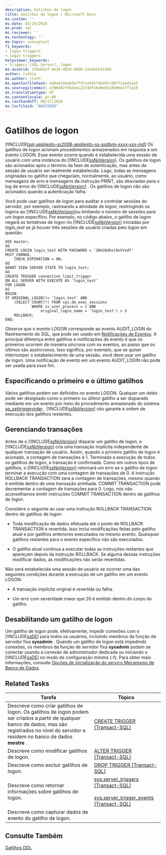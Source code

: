 ```yaml
---
description: Gatilhos de logon
title: Gatilhos de logon | Microsoft Docs
ms.custom: ''
ms.date: 03/19/2018
ms.prod: sql
ms.reviewer: ''
ms.technology: ''
ms.topic: conceptual
f1_keywords:
- logon triggers
- login triggers
helpviewer_keywords:
- triggers [SQL Server], logon
ms.assetid: 2f0ebb2f-de10-482d-9806-1a5de5b312b8
author: rothja
ms.author: jroth
ms.openlocfilehash: ad0a631bde0a7747ce5457ebd47c88771aad1aa9
ms.sourcegitcommit: e700497f962e4c2274df16d9e651059b42ff1a10
ms.translationtype: HT
ms.contentlocale: pt-BR
ms.lasthandoff: 08/17/2020
ms.locfileid: "88472926"
---
```

# <a name="logon-triggers"></a>Gatilhos de logon
[!INCLUDE[tsql-appliesto-ss2008-appliesto-ss-asdbmi-xxxx-xxx-md](../../includes/tsql-appliesto-ss2008-asdbmi-xxxx-xxx-md.md)]
  Os gatilhos de logon acionam procedimentos armazenados em resposta a um evento LOGON. Esse evento ocorre quando é estabelecida uma sessão de usuário com uma instância do [!INCLUDE[ssNoVersion](../../includes/ssnoversion-md.md)]. Os gatilhos de logon são acionados após o término da fase de autenticação, mas antes da sessão de usuário ser realmente estabelecida. Logo, todas as mensagens originadas no gatilho que chegariam, normalmente, ao usuário, como mensagens de erro e mensagens da instrução PRINT, são desviadas para o log de erros do [!INCLUDE[ssNoVersion](../../includes/ssnoversion-md.md)] . Os gatilhos de logon não são acionados quando a autenticação falha.  
  
 Você pode usar gatilhos de logon para auditar e controlar sessões do servidor, por exemplo, rastreando a atividade de logon, restringindo os logons ao [!INCLUDE[ssNoVersion](../../includes/ssnoversion-md.md)]ou limitando o número de sessões para um logon específico. Por exemplo, no código abaixo, o gatilho de logon negará as tentativas de logon no [!INCLUDE[ssNoVersion](../../includes/ssnoversion-md.md)] iniciadas por *login_test* se já houver três sessões de usuário criadas pelo logon em questão.  
  
```  
USE master;  
GO  
CREATE LOGIN login_test WITH PASSWORD = '3KHJ6dhx(0xVYsdf' MUST_CHANGE,  
    CHECK_EXPIRATION = ON;  
GO  
GRANT VIEW SERVER STATE TO login_test;  
GO  
CREATE TRIGGER connection_limit_trigger  
ON ALL SERVER WITH EXECUTE AS 'login_test'  
FOR LOGON  
AS  
BEGIN  
IF ORIGINAL_LOGIN()= 'login_test' AND  
    (SELECT COUNT(*) FROM sys.dm_exec_sessions  
            WHERE is_user_process = 1 AND  
                original_login_name = 'login_test') > 3  
    ROLLBACK;  
END;  
```  
  
 Observe que o evento LOGON corresponde ao evento AUDIT_LOGIN do Rastreamento do SQL, que pode ser usado em [Notificações de Eventos](../../relational-databases/service-broker/event-notifications.md). A principal diferença entre gatilhos e notificações de evento é que os primeiros ocorrem de maneira síncrona com os eventos, ao passo que os últimos são assíncronos. Isso significa, por exemplo, que se quiser interromper o estabelecimento de uma sessão, você deve usar um gatilho de logon. Uma notificação de evento em um evento AUDIT_LOGIN não pode ser usada para esse fim.  
  
## <a name="specifying-first-and-last-trigger"></a>Especificando o primeiro e o último gatilhos  
 Vários gatilhos podem ser definidos no evento LOGON. Qualquer um deles pode ser designado como o primeiro ou último gatilho a ser disparado mediante em um evento por meio do procedimento armazenado do sistema [sp_settriggerorder](../../relational-databases/system-stored-procedures/sp-settriggerorder-transact-sql.md) . [!INCLUDE[ssNoVersion](../../includes/ssnoversion-md.md)] não garante a ordem de execução dos gatilhos restantes.  
  
## <a name="managing-transactions"></a>Gerenciando transações  
 Antes de o [!INCLUDE[ssNoVersion](../../includes/ssnoversion-md.md)] disparar um gatilho de logon, o [!INCLUDE[ssNoVersion](../../includes/ssnoversion-md.md)] cria uma transação implícita independente de qualquer transação de usuário. Assim, quando o primeiro gatilho de logon é acionado, a contagem de transações é 1. Terminada a execução de todos os gatilhos de logon, a transação é confirmada. Como em outros tipos de gatilhos, o [!INCLUDE[ssNoVersion](../../includes/ssnoversion-md.md)] retornará um erro se o gatilho de logon terminar a execução com uma contagem de transações de 0. A instrução ROLLBACK TRANSACTION zera a contagem de transações, mesmo quando é emitida dentro de uma transação aninhada. COMMIT TRANSACTION pode decrementar a contagem de transações para 0. Logo, nós não aconselhamos emitir instruções COMMIT TRANSACTION dentro de gatilhos de logon.  
  
 Considere o seguinte ao usar uma instrução ROLLBACK TRANSACTION dentro de gatilhos de logon:  
  
-   Toda modificação de dados efetuada até o ponto de ROLLBACK TRANSACTION é revertida. Isso inclui modificações feitas pelo gatilho atual e por gatilhos anteriores executados no mesmo evento. Quaisquer gatilhos restantes para o evento específico não são executados.  
  
-   O gatilho atual continua a executar todas as instruções restantes que apareçam depois da instrução ROLLBACK. Se alguma dessas instruções modificar dados, as modificações não serão revertidas.  
  
 Não será estabelecida uma sessão de usuário se ocorrer uma das seguintes condições durante a execução de um gatilho em um evento LOGON:  
  
-   A transação implícita original é revertida ou falha.  
  
-   Um erro com severidade maior que 20 é emitido dentro do corpo do gatilho.  
  
## <a name="disabling-a-logon-trigger"></a>Desabilitando um gatilho de logon  
 Um gatilho de logon pode, efetivamente, impedir conexões com o [!INCLUDE[ssDE](../../includes/ssde-md.md)] para todos os usuários, incluindo membros da função de servidor fixa **sysadmin** . Quando um gatilho de logon está impedindo conexões, os membros da função de servidor fixa **sysadmin** podem se conectar usando a conexão de administrador dedicada ou iniciando o [!INCLUDE[ssDE](../../includes/ssde-md.md)] no modo de configuração mínima (-f). Para obter mais informações, consulte [Opções de inicialização do serviço Mecanismo de Banco de Dados](../../database-engine/configure-windows/database-engine-service-startup-options.md).  
  
## <a name="related-tasks"></a>Related Tasks  
  
|Tarefa|Tópico|  
|----------|-----------|  
|Descreve como criar gatilhos de logon. Os gatilhos de logon podem ser criados a partir de qualquer banco de dados, mas são registrados no nível do servidor e residem no banco de dados **mestre** .|[CREATE TRIGGER &#40;Transact-SQL&#41;](../../t-sql/statements/create-trigger-transact-sql.md)|  
|Descreve como modificar gatilhos de logon.|[ALTER TRIGGER &#40;Transact-SQL&#41;](../../t-sql/statements/alter-trigger-transact-sql.md)|  
|Descreve como excluir gatilhos de logon.|[DROP TRIGGER &#40;Transact-SQL&#41;](../../t-sql/statements/drop-trigger-transact-sql.md)|  
|Descreve como retornar informações sobre gatilhos de logon.|[sys.server_triggers &#40;Transact-SQL&#41;](../../relational-databases/system-catalog-views/sys-server-triggers-transact-sql.md)<br /><br /> [sys.server_trigger_events &#40;Transact-SQL&#41;](../../relational-databases/system-catalog-views/sys-server-trigger-events-transact-sql.md)|  
|Descreve como capturar dados de evento do gatilho de logon.||  
  
## <a name="see-also"></a>Consulte Também  
 [Gatilhos DDL](../../relational-databases/triggers/ddl-triggers.md)  
  
  
